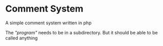 # Comment System
A simple comment system written in php

The *"program"* needs to be in a subdirectory. But it should be able to be 
called anything
